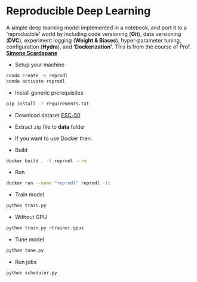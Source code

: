 # Reproducible Deep Learning

A simple deep learning model implemented in a notebook, and port it to a ‘reproducible’ world by including code versioning (**Git**), data versioning (**DVC**), experiment logging (**Weight & Biases**), hyper-parameter tuning, configuration (**Hydra**), and **‘Dockerization’**.
This is from the course of Prof. [**Simone Scardapane**](https://www.sscardapane.it/)

- Setup your machine

```bash
conda create -n reprodl
conda activate reprodl
```

- Install generic prerequisites

```bash
pip install -r requirements.txt
```

- Download dataset [ESC-50](https://github.com/karolpiczak/ESC-50)

- Extract zip file to **data** folder

- If you want to use Docker then:

- Build

```bash
docker build . -t reprodl --rm
```

- Run

```bash
docker run --name "reprodl" reprodl -it
```

- Train model

```bash
python train.py
```

- Without GPU

```bash
python train.py ~trainer.gpus
```

- Tune model

```bash
python tune.py
```

- Run jobs

```bash
python scheduler.py
```
